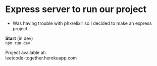 # Express server to run our project

- Was having trouble with phx/elixir so I decided to make an express project

**Start** (in dev)   
`npm run dev` 

Project available at:   
leetcode-together.herokuapp.com
